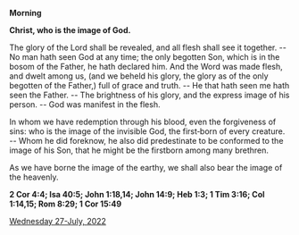 **Morning**

**Christ, who is the image of God.**
 
The glory of the Lord shall be revealed, and all flesh shall see it together. -- No man hath seen God at any time; the only begotten Son, which is in the bosom of the Father, he hath declared him. And the Word was made flesh, and dwelt among us, (and we beheld his glory, the glory as of the only begotten of the Father,) full of grace and truth. -- He that hath seen me hath seen the Father. -- The brightness of his glory, and the express image of his person. -- God was manifest in the flesh.
 
In whom we have redemption through his blood, even the forgiveness of sins: who is the image of the invisible God, the first‑born of every creature. -- Whom he did foreknow, he also did predestinate to be conformed to the image of his Son, that he might be the firstborn among many brethren.
 
As we have borne the image of the earthy, we shall also bear the image of the heavenly.  

**2 Cor 4:4; Isa 40:5; John 1:18,14; John 14:9; Heb 1:3; 1 Tim 3:16; Col 1:14,15; Rom 8:29; 1 Cor 15:49**

[Wednesday 27-July, 2022](https://t.me/daily_light)
